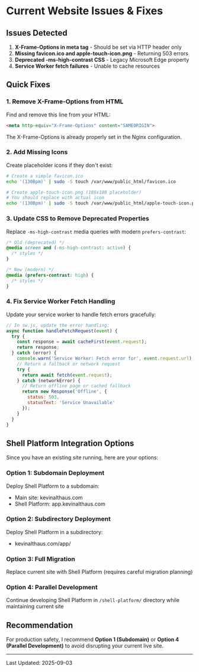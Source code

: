 # Current Website Issues & Fixes

## Issues Detected

1. **X-Frame-Options in meta tag** - Should be set via HTTP header only
2. **Missing favicon.ico and apple-touch-icon.png** - Returning 503 errors
3. **Deprecated -ms-high-contrast CSS** - Legacy Microsoft Edge property
4. **Service Worker fetch failures** - Unable to cache resources

## Quick Fixes

### 1. Remove X-Frame-Options from HTML
Find and remove this line from your HTML:
```html
<meta http-equiv="X-Frame-Options" content="SAMEORIGIN">
```

The X-Frame-Options is already properly set in the Nginx configuration.

### 2. Add Missing Icons
Create placeholder icons if they don't exist:

```bash
# Create a simple favicon.ico
echo '(130Bpm)' | sudo -S touch /var/www/public_html/favicon.ico

# Create apple-touch-icon.png (180x180 placeholder)
# You should replace with actual icon
echo '(130Bpm)' | sudo -S touch /var/www/public_html/apple-touch-icon.png
```

### 3. Update CSS to Remove Deprecated Properties
Replace `-ms-high-contrast` media queries with modern `prefers-contrast`:

```css
/* Old (deprecated) */
@media screen and (-ms-high-contrast: active) {
  /* styles */
}

/* New (modern) */
@media (prefers-contrast: high) {
  /* styles */
}
```

### 4. Fix Service Worker Fetch Handling
Update your service worker to handle fetch errors gracefully:

```javascript
// In sw.js, update the error handling:
async function handleFetchRequest(event) {
  try {
    const response = await cacheFirst(event.request);
    return response;
  } catch (error) {
    console.warn('Service Worker: Fetch error for', event.request.url);
    // Return a fallback or network request
    try {
      return await fetch(event.request);
    } catch (networkError) {
      // Return offline page or cached fallback
      return new Response('Offline', {
        status: 503,
        statusText: 'Service Unavailable'
      });
    }
  }
}
```

## Shell Platform Integration Options

Since you have an existing site running, here are your options:

### Option 1: Subdomain Deployment
Deploy Shell Platform to a subdomain:
- Main site: kevinalthaus.com
- Shell Platform: app.kevinalthaus.com

### Option 2: Subdirectory Deployment  
Deploy Shell Platform in a subdirectory:
- kevinalthaus.com/app/

### Option 3: Full Migration
Replace current site with Shell Platform (requires careful migration planning)

### Option 4: Parallel Development
Continue developing Shell Platform in `/shell-platform/` directory while maintaining current site

## Recommendation

For production safety, I recommend **Option 1 (Subdomain)** or **Option 4 (Parallel Development)** to avoid disrupting your current live site.

---

Last Updated: 2025-09-03